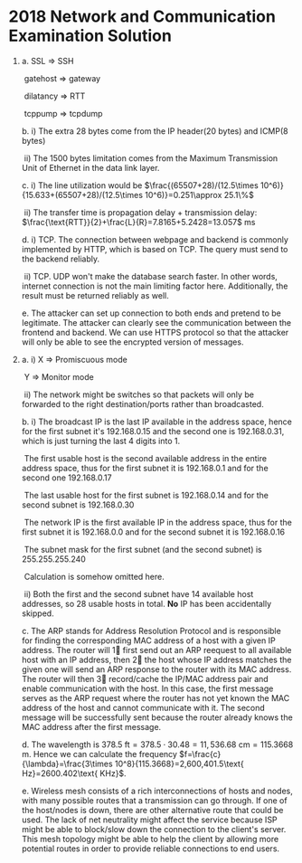 # 2018 Network and Communication Examination Solution

1. a. SSL => SSH

   ​	gatehost => gateway

   ​	dilatancy => RTT

   ​	tcppump => tcpdump

   b. i) The extra 28 bytes come from the IP header(20 bytes) and ICMP(8 bytes)

   ​	ii) The 1500 bytes limitation comes from the Maximum Transmission Unit of Ethernet in the data link layer.

   c. i) The line utilization would be $\frac{(65507+28)/(12.5\times 10^6)}{15.633+(65507+28)/(12.5\times 10^6)}=0.251\approx 25.1\%$

   ​	ii) The transfer time is propagation delay + transmission delay: $\frac{\text{RTT}}{2}+\frac{L}{R}=7.8165+5.2428=13.057$ ms

   d. i) TCP. The connection between webpage and backend is commonly implemented by HTTP, which is based on TCP. The query must send to the backend reliably.

   ​	ii) TCP. UDP won't make the database search faster. In other words, internet connection is not the main limiting factor here. Additionally, the result must be returned reliably as well.

   e. The attacker can set up connection to both ends and pretend to be legitimate. The attacker can clearly see the communication between the frontend and backend. We can use HTTPS protocol so that the attacker will only be able to see the encrypted version of messages.

2. a. i) X => Promiscuous mode

   ​		Y => Monitor mode

   ​	ii) The network might be switches so that packets will only be forwarded to the right destination/ports rather than broadcasted.

   b. i) The broadcast IP is the last IP available in the address space, hence for the first subnet it's $192.168.0.15$ and the second one is $192.168.0.31$, which is just turning the last 4 digits into 1.

   ​		The first usable host is the second available address in the entire address space, thus for the first subnet it is $192.168.0.1$ and for the second one $192.168.0.17$

   ​		The last usable host for the first subnet is $192.168.0.14$ and for the second subnet is $192.168.0.30$

   ​		The network IP is the first available IP in the address space, thus for the first subnet it is $192.168.0.0$ and for the second subnet it is $192.168.0.16$

   ​		The subnet mask for the first subnet (and the second subnet) is $255.255.255.240$

   ​		Calculation is somehow omitted here.

   ​	ii) Both the first and the second subnet have 14 available host addresses, so 28 usable hosts in total. **No** IP has been accidentally skipped.

   c. The ARP stands for Address Resolution Protocol and is responsible for finding the corresponding MAC address of a host with a given IP address. The router will 1⃣️ first send out an ARP reequest to all available host with an IP address, then 2⃣️ the host whose IP address matches the given one will send an ARP response to the router with its MAC address. The router will then 3⃣️ record/cache the IP/MAC address pair and enable communication with the host. In this case, the first message serves as the ARP request where the router has not yet known the MAC address of the host and cannot communicate with it. The second message will be successfully sent because the router already knows the MAC address after the first message.

   d. The wavelength is $378.5\text{ ft}=378.5\cdot 30.48=11,536.68\text{ cm}=115.3668\text{ m}$. Hence we can calculate the frequency $f=\frac{c}{\lambda}=\frac{3\times 10^8}{115.3668}=2,600,401.5\text{ Hz}=2600.402\text{ KHz}$.

   e. Wireless mesh consists of a rich interconnections of hosts and nodes, with many possible routes that a transmission can go through. If one of the host/nodes is down, there are other alternative route that could be used. The lack of net neutrality might affect the service because ISP might be able to block/slow down the connection to the client's server. This mesh topology might be able to help the client by allowing more potential routes in order to provide reliable connections to end users.